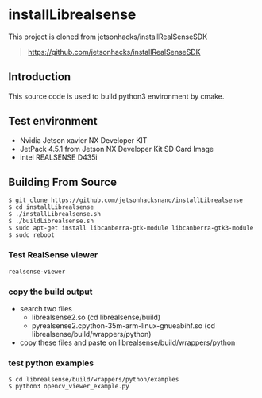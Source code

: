 # installLibrealsense
This project is cloned from jetsonhacks/installRealSenseSDK
> https://github.com/jetsonhacks/installRealSenseSDK
## Introduction
This source code is used to build python3 environment by cmake.
## Test environment
* Nvidia Jetson xavier NX Developer KIT
* JetPack 4.5.1 from Jetson NX Developer Kit SD Card Image 
* intel REALSENSE D435i
## Building From Source
```
$ git clone https://github.com/jetsonhacksnano/installLibrealsense  
$ cd installLibrealsense  
$ ./installLibrealsense.sh  
$ ./buildLibrealsense.sh  
$ sudo apt-get install libcanberra-gtk-module libcanberra-gtk3-module  
$ sudo reboot  
```
### Test RealSense viewer
```
realsense-viewer
```
### copy the build output 
* search two files
  * librealsense2.so  (cd librealsense/build)
  * pyrealsense2.cpython-35m-arm-linux-gnueabihf.so (cd librealsense/build/wrappers/python)
* copy these files and paste on librealsense/build/wrappers/python
### test python examples
```
$ cd librealsense/build/wrappers/python/examples
$ python3 opencv_viewer_example.py 
```


